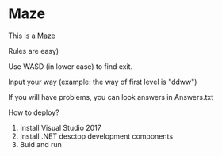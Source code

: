 # Maze
This is a Maze

Rules are easy)

Use WASD (in lower case) to find exit.

Input your way (example: the way of first level is "ddww")

If you will have problems, you can look answers in Answers.txt

How to deploy?
1) Install Visual Studio 2017
2) Install .NET desctop development components
3) Buid and run
